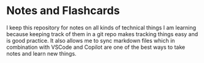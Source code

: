 # Notes and Flashcards

I keep this repository for notes on all kinds of technical things I am learning because keeping track of them in a git repo makes tracking things easy and is good practice. It also allows me to sync markdown files which in combination with VSCode and Copilot are one of the best ways to take notes and learn new things.